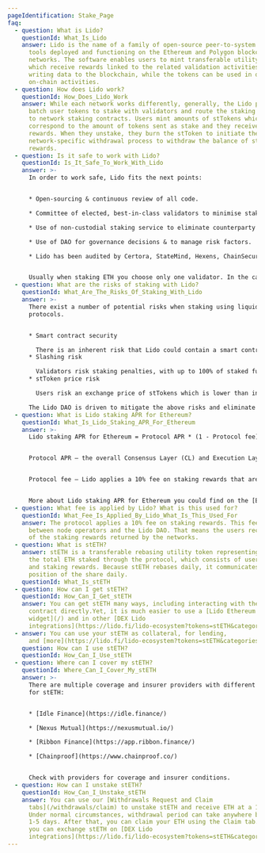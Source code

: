 ```yaml
---
pageIdentification: Stake_Page
faq:
  - question: What is Lido?
    questionId: What_Is_Lido
    answer: Lido is the name of a family of open-source peer-to-system software
      tools deployed and functioning on the Ethereum and Polygon blockchain
      networks. The software enables users to mint transferable utility tokens,
      which receive rewards linked to the related validation activities of
      writing data to the blockchain, while the tokens can be used in other
      on-chain activities.
  - question: How does Lido work?
    questionId: How_Does_Lido_Work
    answer: While each network works differently, generally, the Lido protocols
      batch user tokens to stake with validators and route the staking packages
      to network staking contracts. Users mint amounts of stTokens which
      correspond to the amount of tokens sent as stake and they receive staking
      rewards. When they unstake, they burn the stToken to initiate the
      network-specific withdrawal process to withdraw the balance of stake and
      rewards.
  - question: Is it safe to work with Lido?
    questionId: Is_It_Safe_To_Work_With_Lido
    answer: >-
      In order to work safe, Lido fits the next points:


      * Open-sourcing & continuous review of all code.

      * Committee of elected, best-in-class validators to minimise staking risk.

      * Use of non-custodial staking service to eliminate counterparty risk.

      * Use of DAO for governance decisions & to manage risk factors.

      * Lido has been audited by Certora, StateMind, Hexens, ChainSecurity, Oxorio, MixBytes, SigmaPrime, Quantstamp. Lido audits can be found in more detail [here](https://github.com/lidofinance/audits).


      Usually when staking ETH you choose only one validator. In the case of Lido you stake across many validators, minimising your staking risk.
  - question: What are the risks of staking with Lido?
    questionId: What_Are_The_Risks_Of_Staking_With_Lido
    answer: >-
      There exist a number of potential risks when staking using liquid staking
      protocols.


      * Smart contract security

        There is an inherent risk that Lido could contain a smart contract vulnerability or bug. The Lido code is open-sourced, audited and covered by an extensive bug bounty program to minimise this risk. To mitigate smart contract risks, all of the core Lido contracts are audited. Audit reports can be found [here](https://github.com/lidofinance/audits#lido-protocol-audits). Besides, Lido is covered with a massive [Immunefi bug bounty program](https://immunefi.com/bounty/lido/).
      * Slashing risk

        Validators risk staking penalties, with up to 100% of staked funds at risk if validators fail. To minimise this risk, Lido stakes across multiple professional and reputable node operators with heterogeneous setups, with additional mitigation in the form of self-coverage.
      * stToken price risk

        Users risk an exchange price of stTokens which is lower than inherent value due to withdrawal restrictions on Lido, making arbitrage and risk-free market-making impossible. The Lido DAO is driven to mitigate the above risks and eliminate them entirely to the extent possible. Despite this, they may still exist and, as such, it is our duty to communicate them.

      The Lido DAO is driven to mitigate the above risks and eliminate them entirely to the extent possible. Despite this, they may still exist.
  - question: What is Lido staking APR for Ethereum?
    questionId: What_Is_Lido_Staking_APR_For_Ethereum
    answer: >-
      Lido staking APR for Ethereum = Protocol APR * (1 - Protocol fee)


      Protocol APR — the overall Consensus Layer (CL) and Execution Layer (EL) rewards received by Lido validators to total pooled ETH estimated as the moving average of the last seven days.


      Protocol fee — Lido applies a 10% fee on staking rewards that are split between node operators and the DAO Treasury.


      More about Lido staking APR for Ethereum you could find on the [Ethereum landing page](https://lido.fi/ethereum) and in our [Docs](https://docs.lido.fi/#liquid-staking).
  - question: What fee is applied by Lido? What is this used for?
    questionId: What_Fee_Is_Applied_By_Lido_What_Is_This_Used_For
    answer: The protocol applies a 10% fee on staking rewards. This fee is split
      between node operators and the Lido DAO. That means the users receive 90%
      of the staking rewards returned by the networks.
  - question: What is stETH?
    answer: stETH is a transferable rebasing utility token representing a share of
      the total ETH staked through the protocol, which consists of user deposits
      and staking rewards. Because stETH rebases daily, it communicates the
      position of the share daily.
    questionId: What_Is_stETH
  - question: How can I get stETH?
    questionId: How_Can_I_Get_stETH
    answer: You can get stETH many ways, including interacting with the smart
      contract directly.Yet, it is much easier to use a [Lido Ethereum staking
      widget](/) and in other [DEX Lido
      integrations](https://lido.fi/lido-ecosystem?tokens=stETH&categories=Get).
  - answer: You can use your stETH as collateral, for lending,
      and [more](https://lido.fi/lido-ecosystem?tokens=stETH&categories=Earn).
    question: How can I use stETH?
    questionId: How_Can_I_Use_stETH
  - question: Where can I cover my stETH?
    questionId: Where_Can_I_Cover_My_stETH
    answer: >-
      There are multiple coverage and insurer providers with different products
      for stETH:


      * [Idle Finance](https://idle.finance/)

      * [Nexus Mutual](https://nexusmutual.io/)

      * [Ribbon Finance](https://app.ribbon.finance/)

      * [Chainproof](https://www.chainproof.co/)


      Check with providers for coverage and insurer conditions.
  - question: How can I unstake stETH?
    questionId: How_Can_I_Unstake_stETH
    answer: You can use our [Withdrawals Request and Claim
      tabs](/withdrawals/claim) to unstake stETH and receive ETH at a 1:1 ratio.
      Under normal circumstances, withdrawal period can take anywhere between
      1-5 days. After that, you can claim your ETH using the Claim tab. Also,
      you can exchange stETH on [DEX Lido
      integrations](https://lido.fi/lido-ecosystem?tokens=stETH&categories=Get).
---
```

